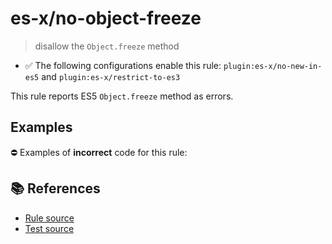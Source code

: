 # es-x/no-object-freeze
> disallow the `Object.freeze` method

- ✅ The following configurations enable this rule: `plugin:es-x/no-new-in-es5` and `plugin:es-x/restrict-to-es3`

This rule reports ES5 `Object.freeze` method as errors.

## Examples

⛔ Examples of **incorrect** code for this rule:

<eslint-playground type="bad" code="/*eslint es-x/no-object-freeze: error */
Object.freeze(obj)
" />

## 📚 References

- [Rule source](https://github.com/ota-meshi/eslint-plugin-es-x/blob/v4.1.0/lib/rules/no-object-freeze.js)
- [Test source](https://github.com/ota-meshi/eslint-plugin-es-x/blob/v4.1.0/tests/lib/rules/no-object-freeze.js)
